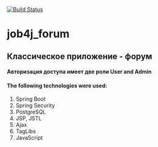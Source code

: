 [![Build Status](https://travis-ci.org/Sekator778/job4j_forum.svg?branch=master)](https://travis-ci.org/Sekator778/job4j_forum)
# job4j_forum
<h2>Классическое приложение - форум</h2>
<h4>Авторизация доступа имеет две роли User and Admin
</h4>

<h4>The following technologies were used:</h4>

<ol>
<li> Spring Boot </li>
<li> Spring Security </li>
<li> PostgreSQL </li>
<li> JSP, JSTL </li>
<li> Ajax </li>
<li> TagLibs </li>
<li> JavaScript </li>
</ol>
